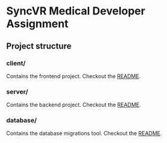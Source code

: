 # SyncVR Medical Developer Assignment

## Project structure

### client/

Contains the frontend project. Checkout the [README](./client/README.md).

### server/

Contains the backend project. Checkout the [README](./server/README.md).

### database/

Contains the database migrations tool. Checkout the [README](./database/README.md).
